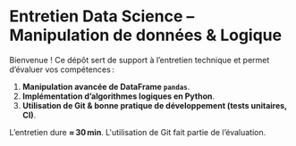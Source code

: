 # Entretien Data Science – Manipulation de données & Logique

Bienvenue ! Ce dépôt sert de support à l’entretien technique et permet d’évaluer vos compétences :

1. **Manipulation avancée de DataFrame `pandas`**.
2. **Implémentation d’algorithmes logiques en Python**.
3. **Utilisation de Git & bonne pratique de développement (tests unitaires, CI)**.

L’entretien dure **≈ 30 min**. L'utilisation de Git fait partie de l’évaluation.